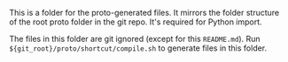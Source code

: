 This is a folder for the proto-generated files. It mirrors the folder structure
of the root proto folder in the git repo. It's required for Python import.

The files in this folder are git ignored (except for this `README.md`). Run
`${git_root}/proto/shortcut/compile.sh` to generate files in this folder.
